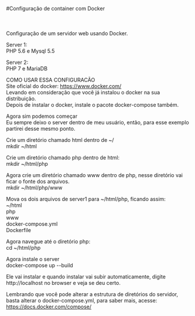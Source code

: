 #Configuração de container com Docker
<br /><br /><br /><br />
Configuração de um servidor web usando Docker.<br />

Server 1:<br />
    PHP 5.6 e Mysql 5.5<br />

Server 2:<br />
    PHP 7 e MariaDB<br />

COMO USAR ESSA CONFIGURACÃO<br />
Site oficial do docker: https://www.docker.com/<br />
Levando em consideração que você já instalou o docker na sua distribuição.<br />
Depois de instalar o docker, instale o pacote docker-compose também.<br />

Agora sim podemos começar<br />
Eu sempre deixo o server dentro de meu usuário, então, para esse exemplo partirei desse mesmo ponto.<br />

Crie um diretório chamado html dentro de ~/<br />
mkdir ~/html<br />

Crie um diretório chamado php dentro de html:<br />
mkdir ~/html/php<br />

Agora crie um diretório chamado www dentro de php, nesse diretório vai ficar o fonte dos arquivos.<br />
mkdir ~/html/php/www<br />

Mova os dois arquivos de server1 para ~/html/php, ficando assim:<br />
    ~/html<br />
        php<br />
        	www<br />
           	docker-compose.yml<br />
           	Dockerfile<br />

Agora navegue até o diretório php:<br />
cd ~/html/php<br />

Agora instale o server<br />
docker-compose up --build<br />

Ele vai instalar e quando instalar vai subir automaticamente, digite http://localhost no browser e veja se deu certo.<br />

Lembrando que você pode alterar a estrutura de diretórios do servidor, basta alterar o docker-compose.yml, para saber mais, acesse:<br />
https://docs.docker.com/compose/